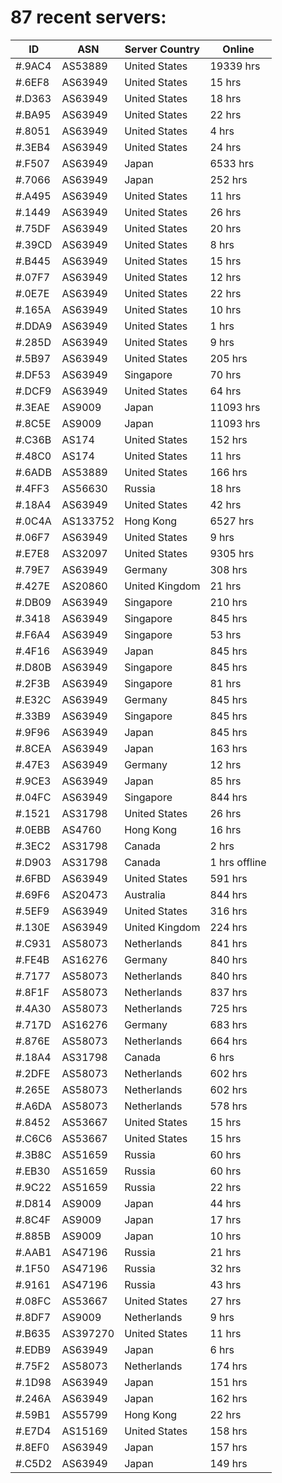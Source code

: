 # 87 recent servers:

| ID | ASN | Server Country | Online |
| ------ | ------ | ------ | ------ |
| #.9AC4 | AS53889 | United States | 19339 hrs |
| #.6EF8 | AS63949 | United States | 15 hrs |
| #.D363 | AS63949 | United States | 18 hrs |
| #.BA95 | AS63949 | United States | 22 hrs |
| #.8051 | AS63949 | United States | 4 hrs |
| #.3EB4 | AS63949 | United States | 24 hrs |
| #.F507 | AS63949 | Japan | 6533 hrs |
| #.7066 | AS63949 | Japan | 252 hrs |
| #.A495 | AS63949 | United States | 11 hrs |
| #.1449 | AS63949 | United States | 26 hrs |
| #.75DF | AS63949 | United States | 20 hrs |
| #.39CD | AS63949 | United States | 8 hrs |
| #.B445 | AS63949 | United States | 15 hrs |
| #.07F7 | AS63949 | United States | 12 hrs |
| #.0E7E | AS63949 | United States | 22 hrs |
| #.165A | AS63949 | United States | 10 hrs |
| #.DDA9 | AS63949 | United States | 1 hrs |
| #.285D | AS63949 | United States | 9 hrs |
| #.5B97 | AS63949 | United States | 205 hrs |
| #.DF53 | AS63949 | Singapore | 70 hrs |
| #.DCF9 | AS63949 | United States | 64 hrs |
| #.3EAE | AS9009 | Japan | 11093 hrs |
| #.8C5E | AS9009 | Japan | 11093 hrs |
| #.C36B | AS174 | United States | 152 hrs |
| #.48C0 | AS174 | United States | 11 hrs |
| #.6ADB | AS53889 | United States | 166 hrs |
| #.4FF3 | AS56630 | Russia | 18 hrs |
| #.18A4 | AS63949 | United States | 42 hrs |
| #.0C4A | AS133752 | Hong Kong | 6527 hrs |
| #.06F7 | AS63949 | United States | 9 hrs |
| #.E7E8 | AS32097 | United States | 9305 hrs |
| #.79E7 | AS63949 | Germany | 308 hrs |
| #.427E | AS20860 | United Kingdom | 21 hrs |
| #.DB09 | AS63949 | Singapore | 210 hrs |
| #.3418 | AS63949 | Singapore | 845 hrs |
| #.F6A4 | AS63949 | Singapore | 53 hrs |
| #.4F16 | AS63949 | Japan | 845 hrs |
| #.D80B | AS63949 | Singapore | 845 hrs |
| #.2F3B | AS63949 | Singapore | 81 hrs |
| #.E32C | AS63949 | Germany | 845 hrs |
| #.33B9 | AS63949 | Singapore | 845 hrs |
| #.9F96 | AS63949 | Japan | 845 hrs |
| #.8CEA | AS63949 | Japan | 163 hrs |
| #.47E3 | AS63949 | Germany | 12 hrs |
| #.9CE3 | AS63949 | Japan | 85 hrs |
| #.04FC | AS63949 | Singapore | 844 hrs |
| #.1521 | AS31798 | United States | 26 hrs |
| #.0EBB | AS4760 | Hong Kong | 16 hrs |
| #.3EC2 | AS31798 | Canada | 2 hrs |
| #.D903 | AS31798 | Canada | 1 hrs offline |
| #.6FBD | AS63949 | United States | 591 hrs |
| #.69F6 | AS20473 | Australia | 844 hrs |
| #.5EF9 | AS63949 | United States | 316 hrs |
| #.130E | AS63949 | United Kingdom | 224 hrs |
| #.C931 | AS58073 | Netherlands | 841 hrs |
| #.FE4B | AS16276 | Germany | 840 hrs |
| #.7177 | AS58073 | Netherlands | 840 hrs |
| #.8F1F | AS58073 | Netherlands | 837 hrs |
| #.4A30 | AS58073 | Netherlands | 725 hrs |
| #.717D | AS16276 | Germany | 683 hrs |
| #.876E | AS58073 | Netherlands | 664 hrs |
| #.18A4 | AS31798 | Canada | 6 hrs |
| #.2DFE | AS58073 | Netherlands | 602 hrs |
| #.265E | AS58073 | Netherlands | 602 hrs |
| #.A6DA | AS58073 | Netherlands | 578 hrs |
| #.8452 | AS53667 | United States | 15 hrs |
| #.C6C6 | AS53667 | United States | 15 hrs |
| #.3B8C | AS51659 | Russia | 60 hrs |
| #.EB30 | AS51659 | Russia | 60 hrs |
| #.9C22 | AS51659 | Russia | 22 hrs |
| #.D814 | AS9009 | Japan | 44 hrs |
| #.8C4F | AS9009 | Japan | 17 hrs |
| #.885B | AS9009 | Japan | 10 hrs |
| #.AAB1 | AS47196 | Russia | 21 hrs |
| #.1F50 | AS47196 | Russia | 32 hrs |
| #.9161 | AS47196 | Russia | 43 hrs |
| #.08FC | AS53667 | United States | 27 hrs |
| #.8DF7 | AS9009 | Netherlands | 9 hrs |
| #.B635 | AS397270 | United States | 11 hrs |
| #.EDB9 | AS63949 | Japan | 6 hrs |
| #.75F2 | AS58073 | Netherlands | 174 hrs |
| #.1D98 | AS63949 | Japan | 151 hrs |
| #.246A | AS63949 | Japan | 162 hrs |
| #.59B1 | AS55799 | Hong Kong | 22 hrs |
| #.E7D4 | AS15169 | United States | 158 hrs |
| #.8EF0 | AS63949 | Japan | 157 hrs |
| #.C5D2 | AS63949 | Japan | 149 hrs |

